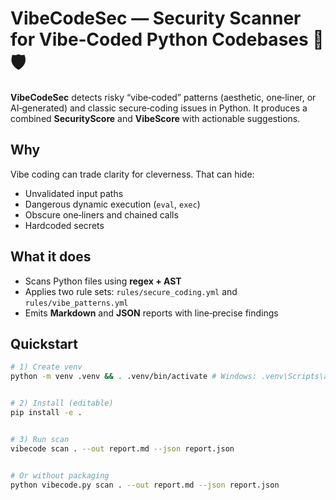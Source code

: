 # VibeCodeSec — Security Scanner for Vibe‑Coded Python Codebases 🚀🛡️


**VibeCodeSec** detects risky “vibe‑coded” patterns (aesthetic, one‑liner, or AI‑generated) and classic secure‑coding issues in Python. It produces a combined **SecurityScore** and **VibeScore** with actionable suggestions.


## Why
Vibe coding can trade clarity for cleverness. That can hide:
- Unvalidated input paths
- Dangerous dynamic execution (`eval`, `exec`)
- Obscure one‑liners and chained calls
- Hardcoded secrets


## What it does
- Scans Python files using **regex + AST**
- Applies two rule sets: `rules/secure_coding.yml` and `rules/vibe_patterns.yml`
- Emits **Markdown** and **JSON** reports with line‑precise findings


## Quickstart
```bash
# 1) Create venv
python -m venv .venv && . .venv/bin/activate # Windows: .venv\Scripts\activate


# 2) Install (editable)
pip install -e .


# 3) Run scan
vibecode scan . --out report.md --json report.json


# Or without packaging
python vibecode.py scan . --out report.md --json report.json